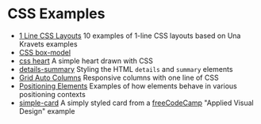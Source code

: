 # CSS Examples

- [1 Line CSS Layouts](https://janegca.github.io/examples/css/1-line-layouts/1-line-layouts.html)
  10 examples of 1-line CSS layouts based on Una Kravets examples
- [CSS box-model](https://janegca.github.io/examples/css/box-model/box-model.html)
- [css heart](https://janegca.github.io/examples/css/heart/heart.html) A simple
  heart drawn with CSS
- [details-summary](https://janegca.github.io/examples/css/details-summary/details-summary.html)
  Styling the HTML `details` and `summary` elements
- [Grid Auto Columns](https://janegca.github.io/examples/css/grid-auto-cols/grid-auto-cols.html)
  Responsive columns with one line of CSS
- [Positioning Elements](https://janegca.github.io/examples/css/positioning/)
  Examples of how elements behave in various positioning contexts
- [simple-card](https://janegca.github.io/examples/css/simple-card/simple-card.html)
  A simply styled card from a [freeCodeCamp](https://freecodecamp.org) "Applied
  Visual Design" example
